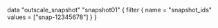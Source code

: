 data "outscale_snapshot" "snapshot01" {
  filter {
    name   = "snapshot_ids"
    values = ["snap-12345678"]
  }
}